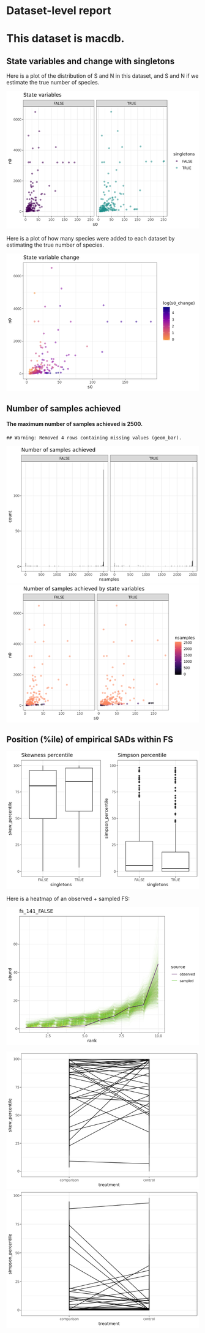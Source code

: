 Dataset-level report
================

This dataset is macdb.
======================

State variables and change with singletons
------------------------------------------

Here is a plot of the distribution of S and N in this dataset, and S and N if we estimate the true number of species.

![](macdb_report_files/figure-markdown_github/statevars-1.png)

Here is a plot of how many species were added to each dataset by estimating the true number of species.

![](macdb_report_files/figure-markdown_github/sv%20change-1.png)

Number of samples achieved
--------------------------

#### The maximum number of samples achieved is 2500.

    ## Warning: Removed 4 rows containing missing values (geom_bar).

![](macdb_report_files/figure-markdown_github/plot%20nb%20samples-1.png)![](macdb_report_files/figure-markdown_github/plot%20nb%20samples-2.png)

Position (%ile) of empirical SADs within FS
-------------------------------------------

![](macdb_report_files/figure-markdown_github/empirical%20positions-1.png)

Here is a heatmap of an observed + sampled FS:

![](macdb_report_files/figure-markdown_github/example%20heatmap-1.png)

![](macdb_report_files/figure-markdown_github/manip-1.png)![](macdb_report_files/figure-markdown_github/manip-2.png)
